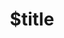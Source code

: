 ---
title: $title
second_title: Справочник по Aspose.HTML для .NET API
description: $description
type: docs
weight: $weight
url: /ru/net/$ref/
---